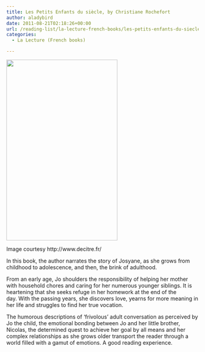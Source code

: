 ```yaml
---
title: Les Petits Enfants du siècle, by Christiane Rochefort
author: aladybird
date: 2011-08-21T02:18:26+00:00
url: /reading-list/la-lecture-french-books/les-petits-enfants-du-siecle-by-christiane-rochefort/
categories:
  - La Lecture (French books)

---
```

<div id="attachment_140" style="width: 301px" class="wp-caption aligncenter">
  <a href="http://funderfulworld.files.wordpress.com/2011/08/petits_enfants1.jpg"><img class="size-full wp-image-140" title="petits_enfants" src="http://funderfulworld.files.wordpress.com/2011/08/petits_enfants1.jpg" alt="" width="291" height="475" /></a>
  
  <p class="wp-caption-text">
    Image courtesy http://www.decitre.fr/
  </p>
</div>

<p style="text-align:left;">
  In this book, the author narrates the story of Josyane, as she grows from childhood to adolescence, and then, the brink of adulthood.
</p>

<p style="text-align:left;">
  From an early age, Jo shoulders the responsibility of helping her mother with household chores and caring for her numerous younger siblings. It is heartening that she seeks refuge in her homework at the end of the day. With the passing years, she discovers love, yearns for more meaning in her life and struggles to find her true vocation.
</p>

<p style="text-align:left;">
  The humorous descriptions of &#8216;frivolous&#8217; adult conversation as perceived by Jo the child, the emotional bonding between Jo and her little brother, Nicolas, the determined quest to achieve her goal by all means and her complex relationships as she grows older transport the reader through a world filled with a gamut of emotions. A good reading experience.
</p>